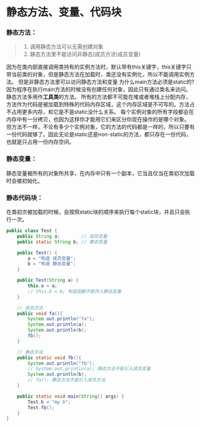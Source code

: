 # 静态方法、变量、代码块

### 静态方法：
> 1. 调用静态方法可以无需创建对象
> 2. 静态方法里不能访问非静态(成员方法\成员变量)

因为在类内部直接调用类持有的实例方法时，默认带有this关键字，this关键字只带当前类的对象，但是静态方法在加载时，类还没有实例化，所以不能调用实例方法。
但是非静态方法里可以访问静态方法和变量
为什么main方法必须是static的? 因为程序在执行main方法的时候没有创建任何对象，因此只有通过类名来访问。
静态方法多用作**工具类**的方法。
所有的方法都不可能在堆或者堆栈上分配内存，方法作为代码是被加载到特殊的代码内存区域，这个内存区域是不可写的。方法占不占用更多内存，和它是不是static没什么关系。 
每个实例对象的所有字段都会在内存中有一分拷贝，也因为这样你才能用它们来区分你现在操作的是哪个对象。 但方法不一样，不论有多少个实例对象，它的方法的代码都是一样的，所以只要有一份代码就够了。因此无论是static还是non-static的方法，都只存在一份代码，也就是只占用一份内存空间。



### 静态变量：
静态变量被所有的对象所共享，在内存中只有一个副本，它当且仅当在类初次加载时会被初始化。

### 静态代码块：
在类初次被加载的时候，会按照static块的顺序来执行每个static块，并且只会执行一次。


```java
public class Test {
    public String a;        // 成员变量
    public static String b; // 静态变量

    public Test() {
        a = "构造 成员变量";
        b = "构造 静态变量";
    }

    public Test(String a) {
        this.a = a;
        // this.b = b; 构造函数不能传入静态变量
    }

    // 成员方法
    public void fa(){
        System.out.println("fa");
        System.out.println(a);
        System.out.println(b);
        fb();
    } 

    // 静态方法
    public static void fb(){
        System.out.println("fb");
        // System.out.println(a); 静态方法不能引入成员变量
        System.out.println(b);
        // fa(); 静态方法不能引入成员方法
    }

    public static void main(String[] args) {
        Test.b = "my b";
        Test.fb();
    }
}
```